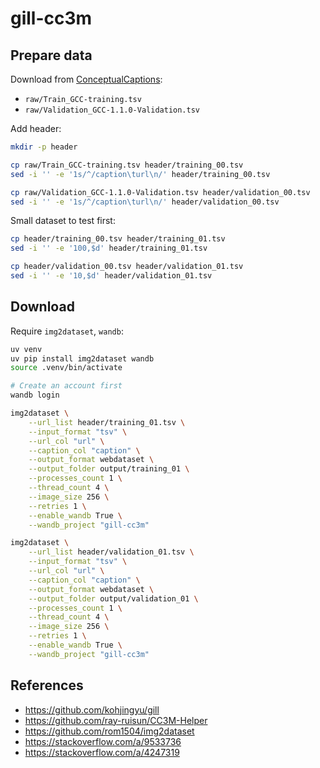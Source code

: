 # gill-cc3m

## Prepare data

Download from
[ConceptualCaptions](https://ai.google.com/research/ConceptualCaptions/download):

- `raw/Train_GCC-training.tsv`
- `raw/Validation_GCC-1.1.0-Validation.tsv`

Add header:

```sh
mkdir -p header

cp raw/Train_GCC-training.tsv header/training_00.tsv
sed -i '' -e '1s/^/caption\turl\n/' header/training_00.tsv

cp raw/Validation_GCC-1.1.0-Validation.tsv header/validation_00.tsv
sed -i '' -e '1s/^/caption\turl\n/' header/validation_00.tsv
```

Small dataset to test first:

```sh
cp header/training_00.tsv header/training_01.tsv
sed -i '' -e '100,$d' header/training_01.tsv

cp header/validation_00.tsv header/validation_01.tsv
sed -i '' -e '10,$d' header/validation_01.tsv
```

## Download

Require `img2dataset`, `wandb`:

```sh
uv venv
uv pip install img2dataset wandb
source .venv/bin/activate

# Create an account first
wandb login

img2dataset \
    --url_list header/training_01.tsv \
    --input_format "tsv" \
    --url_col "url" \
    --caption_col "caption" \
    --output_format webdataset \
    --output_folder output/training_01 \
    --processes_count 1 \
    --thread_count 4 \
    --image_size 256 \
    --retries 1 \
    --enable_wandb True \
    --wandb_project "gill-cc3m"

img2dataset \
    --url_list header/validation_01.tsv \
    --input_format "tsv" \
    --url_col "url" \
    --caption_col "caption" \
    --output_format webdataset \
    --output_folder output/validation_01 \
    --processes_count 1 \
    --thread_count 4 \
    --image_size 256 \
    --retries 1 \
    --enable_wandb True \
    --wandb_project "gill-cc3m"
```

## References

- https://github.com/kohjingyu/gill
- https://github.com/ray-ruisun/CC3M-Helper
- https://github.com/rom1504/img2dataset
- https://stackoverflow.com/a/9533736
- https://stackoverflow.com/a/4247319
